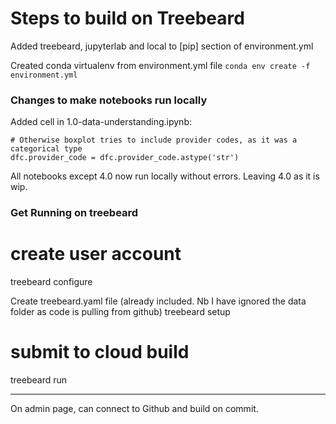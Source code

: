 # Steps to build on Treebeard

Added treebeard, jupyterlab and local to [pip] section of environment.yml

Created conda virtualenv from environment.yml file
`conda env create -f environment.yml`

### Changes to make notebooks run locally

Added cell in 1.0-data-understanding.ipynb:
```
# Otherwise boxplot tries to include provider codes, as it was a categorical type
dfc.provider_code = dfc.provider_code.astype('str')
```

All notebooks except 4.0 now run locally without errors. Leaving 4.0 as it is wip.

### Get Running on treebeard

# create user account
treebeard configure

Create treebeard.yaml file (already included. Nb I have ignored the data folder as code is pulling from github)
treebeard setup

# submit to cloud build
treebeard run

---

On admin page, can connect to Github and build on commit.

